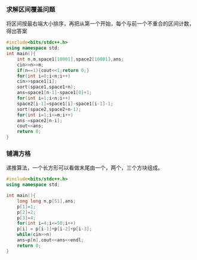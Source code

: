 ### **求解区间覆盖问题**

将区间按最右端大小排序，再把从第一个开始，每个与前一个不重合的区间计数，得出答案

```c++
#include<bits/stdc++.h>
using namespace std;
int main(){
	int n,m,space1[10001],space2[10001],ans;
	cin>>n>>m;
    if(n==1){cout<<1;return 0;}
	for(int i=0;i<n;i++)
	cin>>space1[i];
	sort(space1,space1+n);
	ans=space1[n-1]-space1[0]+1;
	for(int i=1;i<n;i++)
	space2[i-1]=space1[i]-space1[i-1]-1;
	sort(space2,space2+n-1);
	for(int i=1;i<=m;i++)
	ans-=space2[n-i];
	cout<<ans;
	return 0;
}
```

### **铺满方格**

递推算法，一个长方形可以看做末尾由一个，两个，三个方块组成。

```c++
#include<bits/stdc++.h>
using namespace std;

int main(){
	long long n,p[51],ans;
	p[1]=1;
	p[2]=2;
	p[3]=4;
	for(int i=4;i<=50;i++)
	p[i] = p[i-1]+p[i-2]+p[i-3];
	while(cin>>n)
	ans=p[n],cout<<ans<<endl;
	return 0;
}
```

